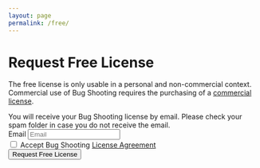 ```yaml
---
layout: page
permalink: /free/
---
```


# Request Free License  
  
The free license is only usable in a personal and non-commercial context. Commercial use of Bug Shooting requires the purchasing of a <a href="{{ site.baseurl }}/pricing">commercial license</a>.  

<div id="errorMessage" class="alert alert-danger" role="alert" style="display:none"></div>
<div id="successMessage" class="alert alert-success " role="alert">
  You will receive your Bug Shooting license by email. Please check your spam folder in case you do not receive the email.
</div> 
 
<form id="submitform">
  <div class="row mb-3">
    <div class="form-group">
      <label for="activationfile" class="col-sm-2 col-form-label">Email</label>
      <input class="form-control" type="email" placeholder="Email" required name="email" id="email" maxlength="100">
    </div>
  </div>
  <div class="row mb-3">
    <div class="form-group">
      <div class="form-check">
        <input class="form-check-input" type="checkbox" required name="agreement">
        <label class="form-check-label" for="agreement">Accept Bug Shooting <a href="{{ site.baseurl }}/agreement" target="_blank">License Agreement</a></label>
      </div>
    </div>
  </div>
  <div class="row mb-3">
    <div class="form-group">
      <button class="btn btn-lg btn-primary btn-block" type="submit">Request Free License</button>
    </div>
  </div>
</form>


<div id="resultfailed" style="display:none">
  <h1>Oops!</h1>
  Something went wrong.
</div>

<script type="text/javascript">

  const form = document.getElementById('submitform');
  
  form.addEventListener('submit', (event) => {

    // disable default action
    event.preventDefault();

    var xhr = new XMLHttpRequest();
  
    xhr.onload = function () {
      if (xhr.readyState === xhr.DONE) {
        
        form.reset();
  
        if (xhr.status === 200) {
  
          // show success message
          document.getElementById("successMessage").style.display = "block";
          document.getElementById("errorMessage").style.display = "none";
          form.style.display = "none";
  
        } else {
   
          // show error message
          document.getElementById("successMessage").style.display = "none"; 
          document.getElementById("errorMessage").style.display = "block";
          document.getElementById("errorMessage").innerText = xhr.statusText; 
  
        }
      }
    };
    
    xhr.open("POST", "https://services.bugshooting.com/rest/freelicense", true);
  
    var data = new FormData();
    data.append('email', document.getElementById("email").value);
    data.append('language', 'en-US');
  
    xhr.send(data);
        
  });
 
</script>
